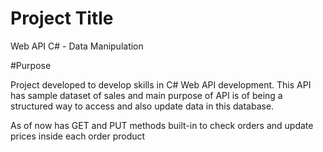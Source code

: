 # Project Title

Web API C# - Data Manipulation

#Purpose

Project developed to develop skills in C# Web API development.
This API has sample dataset of sales and main purpose of API is of being a structured way to access and also update data in this database.

As of now has GET and PUT methods built-in to check orders and update prices inside each order product

